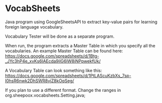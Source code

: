 # VocabSheets
Java program using GoogleSheetsAPI to extract key-value pairs for learning foreign language vocabulary.

Vocabulary Tester will be done as a separate program.

When run, the program extracts a Master Table in which you specify all the vocabularies.
An example Master Table can be found here: https://docs.google.com/spreadsheets/d/1Btg-_JYc3hP4e_xvKs6IAEcda9ilG6IW8iNPpwekfUk/

A Vocabulary Table can look something like this:
https://docs.google.com/spreadsheets/d/1PtLAScuKzbXs_7sp-I0hsR6nwk2DhSWR8vjZ8kOqSeg/

If you plan to use a different format. Change the ranges in org.sheepoox.vocabsheets.Setting.java;